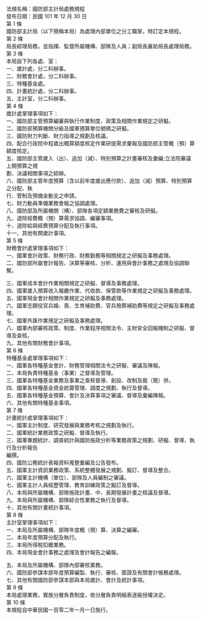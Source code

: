 法規名稱：國防部主計局處務規程  
發布日期：民國 101 年 12 月 30 日  
第 1 條  
國防部主計局（以下簡稱本局）為處理內部單位之分工職掌，特訂定本規程。  
第 2 條  
局長綜理局務，並指揮、監督所屬機構、部隊及人員；副局長襄助局長處理局務。  
第 3 條  
本局設下列各處、室：  
一、歲計處，分二科辦事。  
二、財務會計處，分二科辦事。  
三、特種基金處。  
四、計畫統計處，分二科辦事。  
五、主計室，分二科辦事。  
第 4 條  
歲計處掌理事項如下：  
一、國防部主管預算編審與執行作業制度、政策及相關作業規定之研擬。  
二、國防部預算機關分級及國軍預算單位號碼之研擬。  
三、國防財力判斷、財力指導之規劃及核議。  
四、配合行政院中程歲出概算額度核定作業研提需求彙報及國防部主管概（預）算額度核定。  
五、國防部主管歲入（出）、追加（減）、特別預算之計畫審核及彙編;立法院審議上開預算之規  
劃、決議相關事項之綜辦。  
六、國防部主管年度預算（含以前年度歲出應付款）、追加（減）預算、特別預算之分配、執  
行、管制及預備金動支之申請。  
七、財力動員準備業務會報之協調處理。  
八、國防部及所屬機關（構）、部隊各項定額業務費之審核及研擬。  
九、退除經費概（預）算需求協調、編審事項。  
十、退除給與經費預算分配及執行事項。  
十一、其他有關歲計事項。  
第 5 條  
財務會計處掌理事項如下：  
一、國軍會計政策、財務行政、財務勤務等相關規定之研擬及事務處理。  
二、國防部所屬會計報告、決算等審核、分析、運用與會計事務之處理及協調聯繫。  


三、國軍成本會計作業相關規定之研擬、督導及事務處理。  
四、國軍歲入預算收入報繳作業、代收款、保管款等作業規定之研擬及事務處理。  
五、國軍現金會計相關作業規定之研擬及事務處理。  
六、國軍志願役官兵婚、喪、生育補助費、官兵殮葬補助費等規定之研擬及事務處理。  
七、國軍外匯作業規定之研擬及事務處理。  
八、國軍內部審核政策、制度、作業程序相關法令、主財安全回報機制之研擬、督導及查核。  
九、其他有關財務會計事項。  
第 6 條  
特種基金處掌理事項如下：  
一、國軍各特種基金會計、財務管理相關法令之研擬、審議及陳報。  
二、本局負責特種基金（事業）之督導及管理。  
三、國軍各特種基金業務及事業之查核督導、創設、改制及裁（簡）併。  
四、國軍各特種基金資金統籌管理、調度之規劃、執行及督導。  
五、國軍各特種基金預算、會計及決算事項之審議、督導及彙編陳報。  
六、其他有關特種基金事項。  
第 7 條  
計畫統計處掌理事項如下：  
一、國軍主計制度、研究發展與業務考核之規劃及執行。  
二、國軍統計業務政策之研擬、督導及執行。  
三、國軍專題統計、調查統計與國防施政分析等業務政策之規劃、研擬、督導、執行及分析報告  
編撰。  
四、國防公務統計表報資料蒐整彙編及公告發布。  
五、國軍主計資訊業務政策、系統整體發展之規劃、擬訂、督導及整合。  
六、國軍主計機構（單位）、部隊及人員編制之審議。  
七、國軍主計人員經歷管理、教育訓練政策之擬訂及督導。  
八、本局與所屬機構、部隊施政計畫、中、長期發展計畫之核議及督導。  
九、本局與所屬機構、部隊綜合性業務之執行及督導。  
十、其他有關計畫統計事項。  
第 8 條  
主計室掌理事項如下：  
一、本局及所屬機構、部隊年度概（預）算、決算之編審。  
二、本局年度預算分配及執行。  
三、本局所得稅扣繳業務。  
四、本局現金會計事務之處理及會計報告之編報。  


五、本局及所屬機構、部隊內部審核業務。  
六、國防部參謀本部年度預算編製、執行、審核、簽證及有關會計帳務處理。  
七、其他有關國防部參謀本部與本局歲計、會計及統計事項。  
第 9 條  
本局處理業務，實施分層負責制度，依分層負責明細表逐級授權決定。  
第 10 條  
本規程自中華民國一百零二年一月一日施行。  


